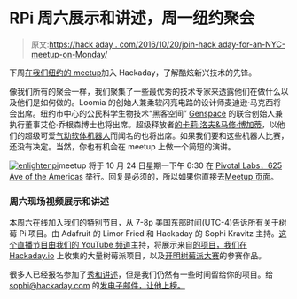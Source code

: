 # RPi 周六展示和讲述，周一纽约聚会

> 原文:[https://hack aday . com/2016/10/20/join-hack aday-for-an-NYC-meetup-on-Monday/](https://hackaday.com/2016/10/20/join-hackaday-for-an-nyc-meetup-on-monday/)

下周[在我们纽约的 meetup](https://www.meetup.com/MakeIt-NYC/events/234425287/)加入 Hackaday，了解酷炫新兴技术的先锋。

像我们所有的聚会一样，我们聚集了一些最优秀的技术专家来透露他们在做什么以及他们是如何做的。Loomia 的创始人兼柔软闪亮电路的设计师麦迪逊·马克西将会出席。纽约市中心的公民科学生物技术“黑客空间” [Genspace](http://genspace.org/) 的联合创始人兼执行董事艾伦·乔根森博士也将出席。超级释放者[的卡莉·洛夫&马修·博加蒂](http://superreleaser.com/about-us/)，以他们的超级可爱[气动软体机器人](https://www.youtube.com/watch?v=RCEzuPKgK6c)而闻名的也将出席。如果我们要和这些机器人比赛，还没有决定。当然，你也有机会在 meetup 上做一个简短的演讲。

[![enlightenpi](../Images/c4e0d60b1ff99c26d95c7c4afa0d6aa2.png)](https://hackaday.io/contest/15532-enlightened-raspberry-pi-contest)meetup 将于 10 月 24 日星期一下午 6:30 在 [Pivotal Labs，625 Ave of the Americas](https://www.google.com/maps/place/Pivotal/@40.74028,-73.9972717,17z/data=!3m1!4b1!4m5!3m4!1s0x89c259bccd2dfbab:0xad7f9c23ffc3e702!8m2!3d40.74028!4d-73.995083) 举行。回复是必须的，所以如果你直接去[Meetup 页面](https://www.meetup.com/MakeIt-NYC/events/234425287/)。

### 周六现场视频展示和讲述

本周六在线加入我们的特别节目，从 7-8p 美国东部时间(UTC-4)告诉所有关于树莓 Pi 项目。由 Adafruit 的 Limor Fried 和 Hackaday 的 Sophi Kravitz 主持。[这个直播节目由我们的 YouTube 频道](https://www.youtube.com/watch?v=vVzWVJm6Twg)主持，将展示来自[的项目，我们在 Hackaday.io](https://hackaday.io/list/3424-raspberry-pi-projects) 上收集的大量树莓派项目，以及[开明树莓派大赛](https://hackaday.io/contest/15532-enlightened-raspberry-pi-contest)的参赛作品。

很多人已经报名参加了[秀和讲述](https://www.youtube.com/watch?v=vVzWVJm6Twg)，但是我们仍然有一些时间留给你的项目。给 sophi@hackaday.com 的[发电子邮件，让他上榜。](mailto:sophi@hackaday.com)